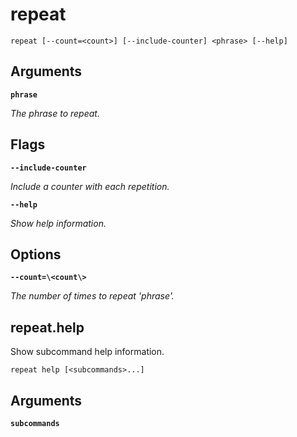 # repeat

<!-- Generated by swift-argument-parser -->

```
repeat [--count=<count>] [--include-counter] <phrase> [--help]
```

## Arguments

**`phrase`**

*The phrase to repeat.*


## Flags

**`--include-counter`**

*Include a counter with each repetition.*


**`--help`**

*Show help information.*


## Options

**`--count=\<count\>`**

*The number of times to repeat 'phrase'.*


## repeat.help

Show subcommand help information.

```
repeat help [<subcommands>...] 
```

## Arguments

**`subcommands`**
